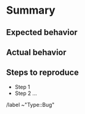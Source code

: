 # Summary

## Expected behavior
<!---What did you expected--->

## Actual behavior
<!---What is happening--->

## Steps to reproduce

- Step 1
- Step 2
 ...

/label ~"Type::Bug"
